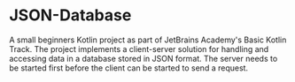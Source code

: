# JSON-Database
A small beginners Kotlin project as part of JetBrains Academy's Basic Kotlin Track. The project implements a client-server solution for handling and accessing data in a database stored in JSON format. The server needs to be started first before the client can be started to send a request.
